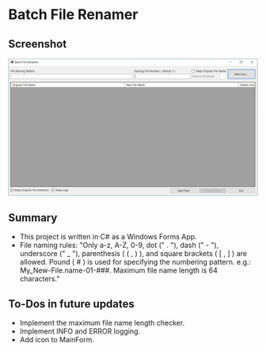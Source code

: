 # Batch File Renamer

## Screenshot

![Batch File Renamer](https://github.com/jameswsullivan/BatchFileRenamer/blob/main/screenshot.png)

## Summary

- This project is written in C# as a Windows Forms App.
- File naming rules: "Only a-z, A-Z, 0-9, dot (" . "), dash (" - "), underscore (" _ "), parenthesis ( ( , ) ), and square brackets ( [ , ] ) are allowed. Pound ( # ) is used for specifying the numbering pattern. e.g.: My_New-File.name-01-###. Maximum file name length is 64 characters."


## To-Dos in future updates

- Implement the maximum file name length checker.
- Implement INFO and ERROR logging.
- Add icon to MainForm.
